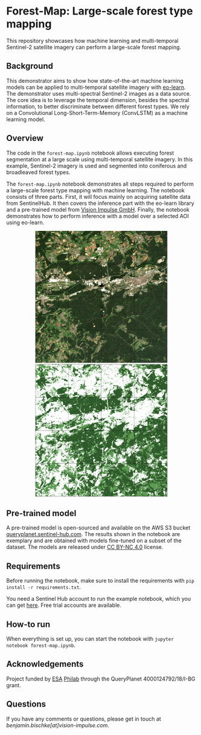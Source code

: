 # Forest-Map: Large-scale forest type mapping 

This repository showcases how machine learning and multi-temporal Sentinel-2 satellite imagery can perform a large-scale forest mapping. 

## Background

This demonstrator aims to show how state-of-the-art machine learning models can be applied to multi-temporal satellite imagery with [eo-learn](https://github.com/sentinel-hub/eo-learn). The demonstrator uses multi-spectral Sentinel-2 images as a data source. The core idea is to leverage the temporal dimension, besides the spectral information, to better discriminate between different forest types. We rely on a Convolutional Long-Short-Term-Memory (ConvLSTM) as a machine learning model.

## Overview

The code in the `forest-map.ipynb` notebook allows executing forest segmentation at a large scale using multi-temporal satellite imagery. In this example, Sentinel-2 imagery is used and segmented into coniferous and broadleaved forest types.

The `forest-map.ipynb` notebook demonstrates all steps required to perform a large-scale forest type mapping with machine learning. The notebook consists of three parts. First, it will focus mainly on acquiring satellite data from SentinelHub. It then covers the inference part with the eo-learn library and a pre-trained model from [Vision Impulse GmbH](https://www.vision-impulse.com/). Finally, the notebook demonstrates how to perform inference with a model over a selected AOI using eo-learn.

<p align="center">
<img height="350" src="./figs/example_aoi_s2.png" width="350"/>
<img height="350" src="./figs/example_aoi_prediction.png" width="350"/>
</p>


## Pre-trained model

A pre-trained model is open-sourced and available on the AWS S3 bucket [queryplanet.sentinel-hub.com](http://queryplanet.sentinel-hub.com/index.html). The results shown in the notebook are exemplary and are obtained with models fine-tuned on a subset of the dataset. The models are released under [CC BY-NC 4.0](https://creativecommons.org/licenses/by-nc/4.0/) license.

## Requirements

Before running the notebook, make sure to install the requirements with `pip install -r requirements.txt`.

You need a Sentinel Hub account to run the example notebook, which you can get [here](https://services.sentinel-hub.com/oauth/subscription). Free trial accounts are available.

## How-to run

When everything is set up, you can start the notebook with `jupyter notebook forest-map.ipynb`.

## Acknowledgements

Project funded by [ESA](https://www.esa.int/About_Us/ESRIN) [Philab](https://philab.phi.esa.int/) through the QueryPlanet 4000124792/18/I-BG grant.

## Questions

If you have any comments or questions, please get in touch at _benjamin.bischke[at]vision-impulse.com_.

